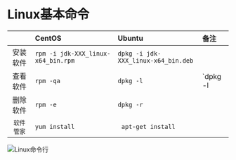 
# Linux基本命令

|  | CentOS | Ubuntu | 备注 |
| :------: | :-------- | :--------| :---|
| 安装软件 | `rpm -i jdk-XXX_linux-x64_bin.rpm` | `dpkg -i jdk-XXX_linux-x64_bin.deb`| |
| 查看软件 | `rpm -qa`| `dpkg -l` | `dpkg -l | grep jdk` |
| 删除软件 | `rpm -e` | `dpkg -r` | |
| `软件管家` | `yum install ` | ` apt-get install` | | 

![Linux命令行](https://tva1.sinaimg.cn/large/007S8ZIlly1ghh20okkkqj31cg0u0app.jpg)
